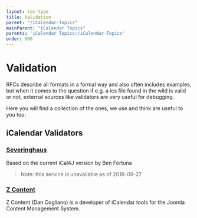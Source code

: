 ```yaml
---
layout: toc-type
title: Validation
parent: "/iCalendar-Topics"
mainParent: "iCalendar Topics"
parents: 'iCalendar Topics:/iCalendar-Topics'
order: 900
---
```


# Validation

RFCs describe all formats in a formal way and also often includes examples, but when it comes to the question if e.g. a ics file found in the wild is valid or not, external sources like validators are very useful for debugging.

Here you will find a collection of the ones, we use and think are useful to you too:

## iCalendar Validators

### [Severinghaus](http://severinghaus.org/projects/icv/)
Based on the current iCal4J version by Ben Fortuna

> Note: this service is unavailable as of 2018-09-27

### [Z Content](https://icalendar.org/validator.html)
Z Content (Dan Cogliano) is a developer of iCalendar tools for the Joomla Content Management System.
